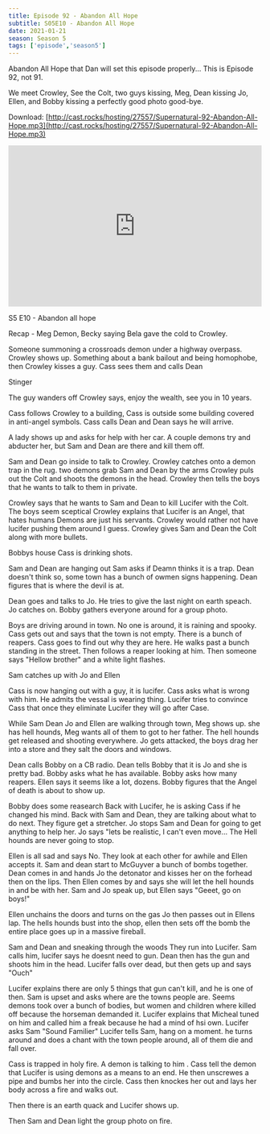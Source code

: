 ```yaml
---
title: Episode 92 - Abandon All Hope
subtitle: S05E10 - Abandon All Hope
date: 2021-01-21
season: Season 5
tags: ['episode','season5']
---
```


Abandon All Hope that Dan will set this episode properly... This is Episode 92, not 91.

We meet Crowley, See the Colt, two guys kissing, Meg, Dean kissing Jo, Ellen, and Bobby kissing a perfectly good photo good-bye.

Download: [http://cast.rocks/hosting/27557/Supernatural-92-Abandon-All-Hope.mp3](http://cast.rocks/hosting/27557/Supernatural-92-Abandon-All-Hope.mp3)

<iframe src="https://cast.rocks/player/27557/Supernatural-92-Abandon-All-Hope.mp3?episodeTitle=Episode%2092%20-%20Abandon%20All%20Hope&podcastTitle=Couple%20of%20Idjits&episodeDate=January%2022nd%2C%202021&imageURL=https%3A%2F%2Fcast.rocks%2Fhosting%2F27557%2Ffeeds%2FCAURZ.jpg" style="border: none; min-height: 265px; max-height: 320px; max-width: 558px; min-width: 270px; width: 100%; height: 100%;" scrollbars="no"></iframe>

S5 E10 - Abandon all hope

Recap - Meg Demon, Becky saying Bela gave the cold to Crowley.

Someone summoning a crossroads demon under a highway overpass.
Crowley shows up.
Something about a bank bailout and being homophobe, then Crowley kisses a guy.
Cass sees them and calls Dean

Stinger

The guy wanders off 
Crowley says, enjoy the wealth, see you in 10 years.

Cass follows Crowley to a building, Cass is outside some building covered in anti-angel symbols.
Cass calls Dean and Dean says he will arrive.

A lady shows up and asks for help with her car.
A couple demons try and abducter her, but Sam and Dean are there and kill them off.

Sam and Dean go inside to talk to Crowley.
Crowley catches onto a demon trap in the rug.
two demons grab Sam and Dean by the arms
Crowley puls out the Colt and shoots the demons in the head.
Crowley then tells the boys that he wants to talk to them in private.

Crowley says that he wants to Sam and Dean to kill Lucifer with the Colt.
The boys seem sceptical
Crowley explains that Lucifer is an Angel, that hates humans
Demons are just his servants.
Crowley would rather not have lucifer pushing them around I guess.
Crowley gives Sam and Dean the Colt along with more bullets.

Bobbys house Cass is drinking shots.

Sam and Dean are hanging out 
Sam asks if Deamn thinks it is a trap.
Dean doesn't think so, some town has a bunch of owmen signs happening.
Dean figures that is where the devil is at.

Dean goes and talks to Jo.
He tries to give the last night on earth speach. Jo catches on.
Bobby gathers everyone around for a group photo.

Boys are driving around in town.
No one is around, it is raining and spooky.
Cass gets out and says that the town is not empty.
There is a bunch of reapers.
Cass goes to find out why they are here.
He walks past a bunch standing in the street.
Then follows a reaper looking at him.
Then someone says "Hellow brother" and a white light flashes.

Sam catches up with Jo and Ellen

Cass is now hanging out with a guy, it is lucifer.
Cass asks what is wrong with him.
He admits the vessal is wearing thing.
Lucifer tries to convince Cass that once they eliminate Lucifer they will go after Case.

While Sam Dean Jo and Ellen are walking through town, Meg shows up.
she has hell hounds, 
Meg wants all of them to got to her father.
The hell hounds get released and shooting everywhere.
Jo gets attacked, the boys drag her into a store and they salt the doors and windows.

Dean calls Bobby on a CB radio.
Dean tells Bobby that it is Jo and she is pretty bad.
Bobby asks what he has available.
Bobby asks how many reapers.
Ellen says it seems like a lot, dozens.
Bobby figures that the Angel of death is about to show up.

Bobby does some reasearch
Back with Lucifer, 
he is asking Cass if he changed his mind.
Back with Sam and Dean, they are talking about what to do next.
They figure get a stretcher.
Jo stops Sam and Dean for going to get anything to help her.
Jo says "lets be realistic, I can't even move... The Hell hounds are never going to stop.

Ellen is all sad and says No.
They look at each other for awhile and Ellen accepts it.
Sam and dean start to McGuyver a bunch of bombs together.
Dean comes in and hands Jo the detonator and kisses her on the forhead then on the lips.
Then Ellen comes by and says she will let the hell hounds in and be with her.
Sam and Jo speak up, but Ellen says "Geeet, go on boys!"

Ellen unchains the doors and turns on the gas
Jo then passes out in Ellens lap.
The hells hounds bust into the shop, ellen then sets off the bomb
the entire place goes up in a massive fireball.

Sam and Dean and sneaking through the woods
They run into Lucifer.
Sam calls him, lucifer says he doesnt need to gun.
Dean then has the gun and shoots him in the head.
Lucifer falls over dead, but then gets up and says "Ouch"

Lucifer explains there are only 5 things that gun can't kill, and he is one of then.
Sam is upset and asks where are the towns people are.
Seems demons took over a bunch of bodies, but women and children where killed off because the horseman demanded it.
Lucifer explains that Micheal tuned on him and called him a freak because he had a mind of hsi own.
Lucifer asks Sam "Sound Familier"
Lucifer tells Sam, hang on a moment.
he turns around and does a chant with the town people around, all of them die and fall over.

Cass is trapped in holy fire.
A demon is talking to him .
Cass tell the demon that Lucifer is using demons as a means to an end.
He then unscrewes a pipe and bumbs her into the circle.
Cass then knockes her out and lays her body across a fire and walks out.

Then there is an earth quack and Lucifer shows up.

Then Sam and Dean light the group photo on fire.



